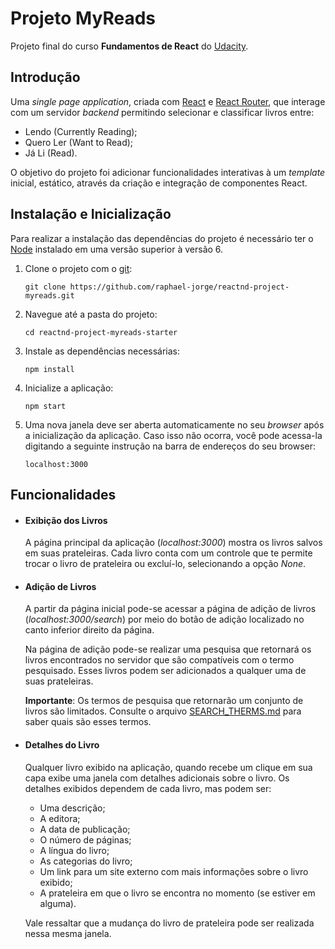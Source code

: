 # Projeto MyReads

Projeto final do curso **Fundamentos de React** do [Udacity](https://br.udacity.com/).

## Introdução

Uma _single page application_, criada com [React](https://reactjs.org/) e [React Router](https://reacttraining.com/react-router/), que interage com um servidor _backend_ permitindo selecionar e classificar livros entre:

  * Lendo (Currently Reading);
  * Quero Ler (Want to Read);
  * Já Li (Read).

O objetivo do projeto foi adicionar funcionalidades interativas à um _template_ inicial, estático, através da criação e integração de componentes React.

## Instalação e Inicialização

Para realizar a instalação das dependências do projeto é necessário ter o [Node](https://nodejs.org/en/) instalado em uma versão superior à versão 6.

  1. Clone o projeto com o [git](https://git-scm.com/):

      `git clone https://github.com/raphael-jorge/reactnd-project-myreads.git`

  2. Navegue até a pasta do projeto:

      `cd reactnd-project-myreads-starter`

  3. Instale as dependências necessárias:

      `npm install`

  4. Inicialize a aplicação:

      `npm start`

  5. Uma nova janela deve ser aberta automaticamente no seu _browser_ após a inicialização da aplicação. Caso isso não ocorra, você pode acessa-la digitando a seguinte instrução na barra de endereços do seu browser:

      `localhost:3000`

## Funcionalidades

  * #### Exibição dos Livros

    A página principal da aplicação (_localhost:3000_) mostra os livros salvos em suas prateleiras. Cada livro conta com um controle que te permite trocar o livro de prateleira ou excluí-lo, selecionando a opção _None_.

  * #### Adição de Livros

    A partir da página inicial pode-se acessar a página de adição de livros (_localhost:3000/search_) por meio do botão de adição localizado no canto inferior direito da página.

    Na página de adição pode-se realizar uma pesquisa que retornará os livros encontrados no servidor que são compatíveis com o termo pesquisado. Esses livros podem ser adicionados a qualquer uma de suas prateleiras.

    **Importante**: Os termos de pesquisa que retornarão um conjunto de livros são limitados. Consulte o arquivo [SEARCH_THERMS.md](./SEARCH_THERMS.md) para saber quais são esses termos.

  * #### Detalhes do Livro

    Qualquer livro exibido na aplicação, quando recebe um clique em sua capa exibe uma janela com detalhes adicionais sobre o livro. Os detalhes exibidos dependem de cada livro, mas podem ser:

      - Uma descrição;
      - A editora;
      - A data de publicação;
      - O número de páginas;
      - A língua do livro;
      - As categorias do livro;
      - Um link para um site externo com mais informações sobre o livro exibido;
      - A prateleira em que o livro se encontra no momento (se estiver em alguma).

    Vale ressaltar que a mudança do livro de prateleira pode ser realizada nessa mesma janela.
